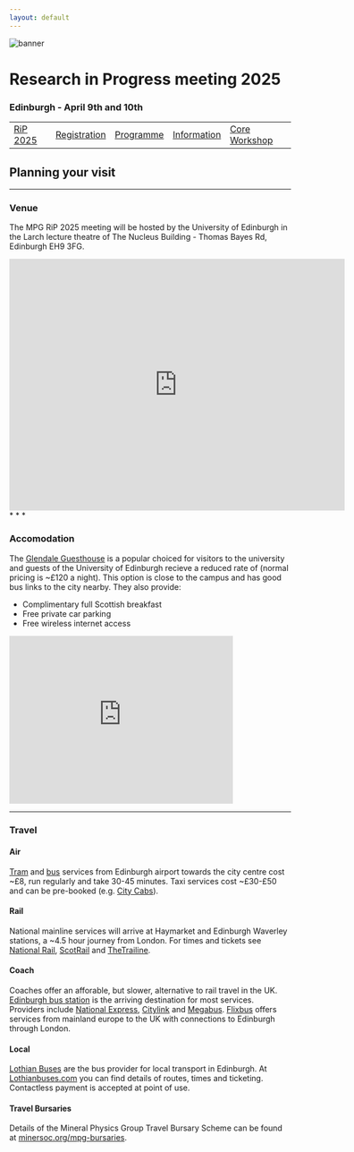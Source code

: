 ```yaml
---
layout: default
---
```


![banner](https://MinPhys.github.io/pre-release/RiP_2025/assets/website_banner_RiP_25.png)
# Research in Progress meeting 2025
### Edinburgh - April 9th and 10th

|    |    |    |    |    |
|----|----|----|----|----|
| [RiP 2025](./RiP_2025.html) | [Registration](./RiP_2025-abstracts.html) | [Programme](./RiP_2025-programme.html) | [Information](./RiP_2025-planning.html) | [Core Workshop](./core_workshop.html) |

## Planning your visit
* * *

### Venue
The MPG RiP 2025 meeting will be hosted by the University of Edinburgh in the Larch lecture theatre of The Nucleus Building - Thomas Bayes Rd, Edinburgh EH9 3FG.
<iframe src="https://www.google.com/maps/embed?pb=!1m18!1m12!1m3!1d12256.935157291773!2d-3.1831756094603!3d55.925290722674276!2m3!1f0!2f0!3f0!3m2!1i1024!2i768!4f13.1!3m3!1m2!1s0x4887c74db76c8ddd%3A0x30d53c72c9accbd8!2sThe%20Nucleus%20Building%2C%20The%20University%20of%20Edinburgh!5e0!3m2!1sen!2suk!4v1737710826770!5m2!1sen!2suk" width="600" height="450" style="border:0;" allowfullscreen="" loading="lazy" referrerpolicy="no-referrer-when-downgrade"></iframe>
* * *

### Accomodation
The <a href="https://www.glendaleguesthouse.co.uk/university-academic-visitors-to-edinburgh/">Glendale Guesthouse</a> is a popular choiced for visitors to the university and guests of the University of Edinburgh recieve a reduced rate of (normal pricing is ~£120 a night). 
This option is close to the campus and has good bus links to the city nearby. 
They also provide: 
*   Complimentary full Scottish breakfast
*   Free private car parking
*   Free wireless internet access

<iframe src="https://www.google.com/maps/embed?pb=!1m18!1m12!1m3!1d12003.822113571667!2d-3.1832515463355424!3d55.92808635937041!2m3!1f0!2f0!3f0!3m2!1i1024!2i768!4f13.1!3m3!1m2!1s0x4887b89b41f20779%3A0xe8ed6b0e68670eac!2sGlendale!5e0!3m2!1sen!2suk!4v1737713063761!5m2!1sen!2suk" width="400" height="300" style="border:0;" allowfullscreen="" loading="lazy" referrerpolicy="no-referrer-when-downgrade"></iframe>

* * *

### Travel
#### Air
<a href="https://edinburghtrams.com/">Tram</a> and <a href="https://www.lothianbuses.com/">bus</a> services from Edinburgh airport towards the city centre cost ~£8, run regularly and take 30-45 minutes. Taxi services cost ~£30-£50 and can be pre-booked (e.g. <a href="https://www.citycabs.co.uk/services/airport-transfer/">City Cabs</a>).

#### Rail
National mainline services will arrive at Haymarket and Edinburgh Waverley stations, a ~4.5 hour journey from London. For times and tickets see <a href="https://www.nationalrail.co.uk/">National Rail</a>, <a href="https://www.scotrail.co.uk/">ScotRail</a> and <a href="https://www.thetrainline.com/">TheTrailine</a>.

#### Coach
Coaches offer an afforable, but slower, alternative to rail travel in the UK. <a href="https://www.edinburgh.gov.uk/buses-coaches/edinburgh-bus-station">Edinburgh bus station</a> is the arriving destination for most services. Providers include <a href="https://www.nationalexpress.com/en">National Express</a>, <a href="https://www.citylink.co.uk/">Citylink</a> and <a href="https://www.megabus.co.uk/">Megabus</a>. <a href="https://www.flixbus.co.uk/">Flixbus</a> offers services from mainland europe to the UK with connections to Edinburgh through London.

#### Local
<a href="https://www.lothianbuses.com/">Lothian Buses</a> are the bus provider for local transport in Edinburgh. At <a href="https://www.lothianbuses.com/">Lothianbuses.com</a> you can find details of routes, times and ticketing. Contactless payment is accepted at point of use.

#### Travel Bursaries
Details of the Mineral Physics Group Travel Bursary Scheme can be found at <a href="https://www.minersoc.org/mpg-bursaries/">minersoc.org/mpg-bursaries</a>.



